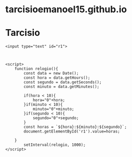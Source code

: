 # tarcisioemanoel15.github.io






<!DOCTYPE html>
<html lang="pt-BR">
<head>
    <meta charset="UTF-8">
    <meta http-equiv="X-UA-Compatible" content="IE=edge">
    <meta name="viewport" content="width=device-width, initial-scale=1.0">
    <title>Relogio</title>

<style>

    #r1{
        margin-block: inherit;
    border-top: solid;
    background: black;
    color: #f90303c4;
    font-size: -webkit-xxx-large;
    width: 204px;
    text-align: center;
    }
</style>

</head>
<body>

<h1>Tarcisio</h1>

    <input type="text" id="r1">
    


    <script>
        function relogio(){
            const data = new Date();
            const hora = data.getHours();
            const segundo = data.getSeconds();
            const minuto = data.getMinutes();

            if(hora < 10){
                hora="0"+hora;
            }if(minuto < 10){
                minuto="0"+minuto;
            }if(segundo < 10){
                segundo="0"+segundo;
            }
            const horas = `${hora}:${minuto}:${segundo}`;
            document.getElementById('r1').value=horas;

        }
            setInterval(relogio, 1000);
    </script>

</body>
</html>








